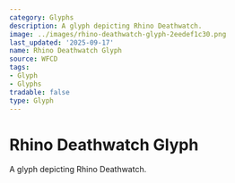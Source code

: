 ```yaml
---
category: Glyphs
description: A glyph depicting Rhino Deathwatch.
image: ../images/rhino-deathwatch-glyph-2eedef1c30.png
last_updated: '2025-09-17'
name: Rhino Deathwatch Glyph
source: WFCD
tags:
- Glyph
- Glyphs
tradable: false
type: Glyph
---
```


# Rhino Deathwatch Glyph

A glyph depicting Rhino Deathwatch.

